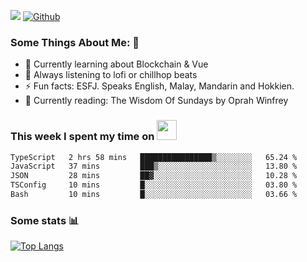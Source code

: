 ![](https://visitor-badge.laobi.icu/badge?page_id=seanho96.seanho96)
[![Github](https://img.shields.io/github/followers/seanho96?label=Follow&style=social)](https://github.com/seanho96)

### Some Things About Me: 👋
- 🌱 Currently learning about Blockchain & Vue
- :musical_note: Always listening to lofi or chillhop beats
- :zap: Fun facts: ESFJ. Speaks English, Malay, Mandarin and Hokkien.
- :book: Currently reading: The Wisdom Of Sundays by Oprah Winfrey

### This week I spent my time on <img src="https://media.giphy.com/media/SvQzkTQb3ZwKcj1QTO/giphy.gif" width="32">

<!--START_SECTION:waka-->

```txt
TypeScript   2 hrs 58 mins   ████████████████▒░░░░░░░░   65.24 %
JavaScript   37 mins         ███▒░░░░░░░░░░░░░░░░░░░░░   13.80 %
JSON         28 mins         ██▓░░░░░░░░░░░░░░░░░░░░░░   10.28 %
TSConfig     10 mins         █░░░░░░░░░░░░░░░░░░░░░░░░   03.80 %
Bash         10 mins         █░░░░░░░░░░░░░░░░░░░░░░░░   03.66 %
```

<!--END_SECTION:waka-->

### Some stats 📊

[![Top Langs](https://github-readme-stats.vercel.app/api/top-langs/?username=seanho96&layout=compact&theme=graywhite)](https://github.com/anuraghazra/github-readme-stats)
<br/>
<!-- ![GitHub stats](https://github-readme-stats.vercel.app/api?username=seanho96&show_icons=true&theme=graywhite)-->

